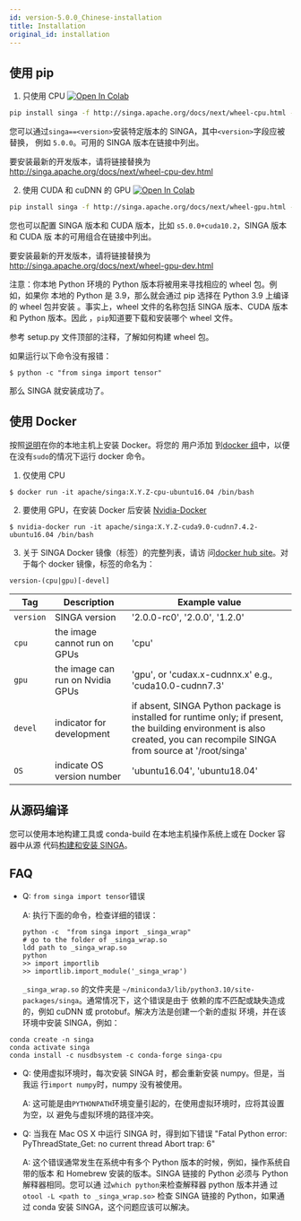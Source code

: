 ```yaml
---
id: version-5.0.0_Chinese-installation
title: Installation
original_id: installation
---
```


<!--- Licensed to the Apache Software Foundation (ASF) under one or more contributor license agreements.  See the NOTICE file distributed with this work for additional information regarding copyright ownership.  The ASF licenses this file to you under the Apache License, Version 2.0 (the "License"); you may not use this file except in compliance with the License.  You may obtain a copy of the License at http://www.apache.org/licenses/LICENSE-2.0 Unless required by applicable law or agreed to in writing, software distributed under the License is distributed on an "AS IS" BASIS, WITHOUT WARRANTIES OR CONDITIONS OF ANY KIND, either express or implied.  See the License for the specific language governing permissions and limitations under the License.  -->

## 使用 pip

1. 只使用 CPU
   [![Open In Colab](https://colab.research.google.com/assets/colab-badge.svg)](https://colab.research.google.com/drive/17RA056Brwk0vBQTFaZ-l9EbqwADO0NA9?usp=sharing)

```bash
pip install singa -f http://singa.apache.org/docs/next/wheel-cpu.html --trusted-host singa.apache.org
```

您可以通过`singa==<version>`安装特定版本的 SINGA，其中`<version>`字段应被替换，
例如 `5.0.0`。可用的 SINGA 版本在链接中列出。

要安装最新的开发版本，请将链接替换为
http://singa.apache.org/docs/next/wheel-cpu-dev.html

2. 使用 CUDA 和 cuDNN 的 GPU
   [![Open In Colab](https://colab.research.google.com/assets/colab-badge.svg)](https://colab.research.google.com/drive/1W30IPCqj5fG8ADAQsFqclaCLyIclVcJL?usp=sharing)

```bash
pip install singa -f http://singa.apache.org/docs/next/wheel-gpu.html --trusted-host singa.apache.org
```

您也可以配置 SINGA 版本和 CUDA 版本，比如 `s5.0.0+cuda10.2`，SINGA 版本和 CUDA 版
本的可用组合在链接中列出。

要安装最新的开发版本，请将链接替换为
http://singa.apache.org/docs/next/wheel-gpu-dev.html

注意：你本地 Python 环境的 Python 版本将被用来寻找相应的 wheel 包。例如，如果你
本地的 Python 是 3.9，那么就会通过 pip 选择在 Python 3.9 上编译的 wheel 包并安装
。事实上，wheel 文件的名称包括 SINGA 版本、CUDA 版本和 Python 版本。因此
，`pip`知道要下载和安装哪个 wheel 文件。

参考 setup.py 文件顶部的注释，了解如何构建 wheel 包。

如果运行以下命令没有报错：

```shell
$ python -c "from singa import tensor"
```

那么 SINGA 就安装成功了。

## 使用 Docker

按照[说明](https://docs.docker.com/install/)在你的本地主机上安装 Docker。将您的
用户添加
到[docker 组](https://docs.docker.com/install/linux/linux-postinstall/)中，以便
在没有`sudo`的情况下运行 docker 命令。

1. 仅使用 CPU

```shell
$ docker run -it apache/singa:X.Y.Z-cpu-ubuntu16.04 /bin/bash
```

2. 要使用 GPU，在安装 Docker 后安装
   [Nvidia-Docker](https://github.com/NVIDIA/nvidia-docker)

```shell
$ nvidia-docker run -it apache/singa:X.Y.Z-cuda9.0-cudnn7.4.2-ubuntu16.04 /bin/bash
```

3. 关于 SINGA Docker 镜像（标签）的完整列表，请访
   问[docker hub site](https://hub.docker.com/r/apache/singa/)。对于每个 docker
   镜像，标签的命名为：

```shell
version-(cpu|gpu)[-devel]
```

| Tag       | Description                      | Example value                                                                                                                                                             |
| --------- | -------------------------------- | ------------------------------------------------------------------------------------------------------------------------------------------------------------------------- |
| `version` | SINGA version                    | '2.0.0-rc0', '2.0.0', '1.2.0'                                                                                                                                             |
| `cpu`     | the image cannot run on GPUs     | 'cpu'                                                                                                                                                                     |
| `gpu`     | the image can run on Nvidia GPUs | 'gpu', or 'cudax.x-cudnnx.x' e.g., 'cuda10.0-cudnn7.3'                                                                                                                    |
| `devel`   | indicator for development        | if absent, SINGA Python package is installed for runtime only; if present, the building environment is also created, you can recompile SINGA from source at '/root/singa' |
| `OS`      | indicate OS version number       | 'ubuntu16.04', 'ubuntu18.04'                                                                                                                                              |

## 从源码编译

您可以使用本地构建工具或 conda-build 在本地主机操作系统上或在 Docker 容器中从源
代码[构建和安装 SINGA](build.md)。

## FAQ

- Q: `from singa import tensor`错误

  A: 执行下面的命令，检查详细的错误：

  ```shell
  python -c  "from singa import _singa_wrap"
  # go to the folder of _singa_wrap.so
  ldd path to _singa_wrap.so
  python
  >> import importlib
  >> importlib.import_module('_singa_wrap')
  ```

  `_singa_wrap.so` 的文件夹是
  `~/miniconda3/lib/python3.10/site-packages/singa`。通常情况下，这个错误是由于
  依赖的库不匹配或缺失造成的，例如 cuDNN 或 protobuf。解决方法是创建一个新的虚拟
  环境，并在该环境中安装 SINGA，例如：

```shell
conda create -n singa
conda activate singa
conda install -c nusdbsystem -c conda-forge singa-cpu
```

- Q: 使用虚拟环境时，每次安装 SINGA 时，都会重新安装 numpy。但是，当我运
  行`import numpy`时，numpy 没有被使用。

  A: 这可能是由`PYTHONPATH`环境变量引起的，在使用虚拟环境时，应将其设置为空，以
  避免与虚拟环境的路径冲突。

- Q: 当我在 Mac OS X 中运行 SINGA 时，得到如下错误 "Fatal Python error:
  PyThreadState_Get: no current thread Abort trap: 6"

  A: 这个错误通常发生在系统中有多个 Python 版本的时候，例如，操作系统自带的版本
  和 Homebrew 安装的版本。SINGA 链接的 Python 必须与 Python 解释器相同。您可以通
  过`which python`来检查解释器 python 版本并通
  过`otool -L <path to _singa_wrap.so>` 检查 SINGA 链接的 Python，如果通过 conda
  安装 SINGA，这个问题应该可以解决。

